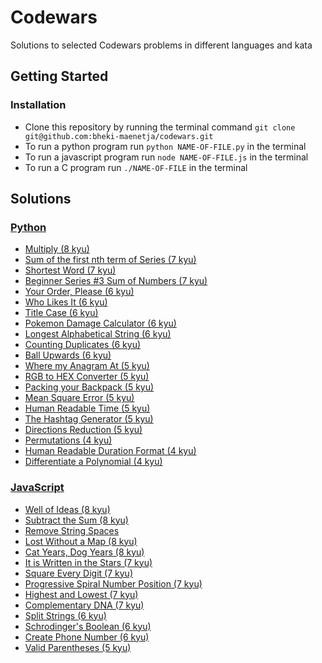 # Codewars
Solutions to selected Codewars problems in different languages and kata
## Getting Started
### Installation
- Clone this repository by running the terminal command `git clone git@github.com:bheki-maenetja/codewars.git`
- To run a python program run `python NAME-OF-FILE.py` in the terminal
- To run a javascript program run `node NAME-OF-FILE.js` in the terminal
- To run a C program run `./NAME-OF-FILE` in the terminal

## Solutions
### [Python](https://github.com/bheki-maenetja/codewars/tree/master/py)
- [Multiply (8 kyu)](https://github.com/bheki-maenetja/codewars/blob/master/py/k8_multiply.py)
- [Sum of the first nth term of Series (7 kyu)](https://github.com/bheki-maenetja/codewars/blob/master/py/k7_sum-of-the-first-nth-term-of-series.py)
- [Shortest Word (7 kyu)](https://github.com/bheki-maenetja/codewars/blob/master/py/k7_shortest-word.py)
- [Beginner Series #3 Sum of Numbers (7 kyu)](https://github.com/bheki-maenetja/codewars/blob/master/py/k7_beginner-series-sum-of-numbers.py)
- [Your Order, Please (6 kyu)](https://github.com/bheki-maenetja/codewars/blob/master/py/k6_your-order-please.py)
- [Who Likes It (6 kyu)](https://github.com/bheki-maenetja/codewars/blob/master/py/k6_who-likes-it.py)
- [Title Case (6 kyu)](https://github.com/bheki-maenetja/codewars/blob/master/py/k6_title-case.py)
- [Pokemon Damage Calculator (6 kyu)](https://github.com/bheki-maenetja/codewars/blob/master/py/k6_pokemon-damage-calculator.py)
- [Longest Alphabetical String (6 kyu)](https://github.com/bheki-maenetja/codewars/blob/master/py/k6_longest-alphabetical-string.py)
- [Counting Duplicates (6 kyu)](https://github.com/bheki-maenetja/codewars/blob/master/py/k6_longest-alphabetical-string.py)
- [Ball Upwards (6 kyu)](https://github.com/bheki-maenetja/codewars/blob/master/py/k6_ball-upwards.py)
- [Where my Anagram At (5 kyu)](https://github.com/bheki-maenetja/codewars/blob/master/py/k5_where-my-anagrams-at.py)
- [RGB to HEX Converter (5 kyu)](https://github.com/bheki-maenetja/codewars/blob/master/py/k5_rgb-to-hex-conversion.py)
- [Packing your Backpack (5 kyu)](https://github.com/bheki-maenetja/codewars/blob/master/py/k5_packing-your-backpack.py)
- [Mean Square Error (5 kyu)](https://github.com/bheki-maenetja/codewars/blob/master/py/k5_mean-square-error.py)
- [Human Readable Time (5 kyu)](https://github.com/bheki-maenetja/codewars/blob/master/py/k5_human-readable-time.py)
- [The Hashtag Generator (5 kyu)](https://github.com/bheki-maenetja/codewars/blob/master/py/k5_hashtag-generator.py)
- [Directions Reduction (5 kyu)](https://github.com/bheki-maenetja/codewars/blob/master/py/k5_directions-reduction.py)
- [Permutations (4 kyu)](https://github.com/bheki-maenetja/codewars/blob/master/py/k4_permutations.py)
- [Human Readable Duration Format (4 kyu)](https://github.com/bheki-maenetja/codewars/blob/master/py/k4_format-duration.py)
- [Differentiate a Polynomial (4 kyu)](https://github.com/bheki-maenetja/codewars/blob/master/py/k4_differentiation.py)

### [JavaScript](https://github.com/bheki-maenetja/codewars/tree/master/js)
- [Well of Ideas (8 kyu)](https://github.com/bheki-maenetja/codewars/blob/master/js/k8_well-of-ideas.js)
- [Subtract the Sum (8 kyu)](https://github.com/bheki-maenetja/codewars/blob/master/js/k8_subtract-the-sum.js)
- [Remove String Spaces](https://github.com/bheki-maenetja/codewars/blob/master/js/k8_remove-string-spaces.js)
- [Lost Without a Map (8 kyu)](https://github.com/bheki-maenetja/codewars/blob/master/js/k8_lost-without-a-map.js)
- [Cat Years, Dog Years (8 kyu)](https://github.com/bheki-maenetja/codewars/blob/master/js/k8_cat-years-dog-years.js)
- [It is Written in the Stars (7 kyu)](https://github.com/bheki-maenetja/codewars/blob/master/js/k7_written-in-the-stars.js)
- [Square Every Digit (7 kyu)](https://github.com/bheki-maenetja/codewars/blob/master/js/k7_square-every-digit.js)
- [Progressive Spiral Number Position (7 kyu)](https://github.com/bheki-maenetja/codewars/blob/master/js/k7_progressive-spiral-number-position.js)
- [Highest and Lowest (7 kyu)](https://github.com/bheki-maenetja/codewars/blob/master/js/k7_highest-and-lowest.js)
- [Complementary DNA (7 kyu)](https://github.com/bheki-maenetja/codewars/blob/master/js/k7_complementary-dna.js)
- [Split Strings (6 kyu)](https://github.com/bheki-maenetja/codewars/blob/master/js/k6_split-strings.js)
- [Schrodinger's Boolean (6 kyu)](https://github.com/bheki-maenetja/codewars/blob/master/js/k6_schrodingers-booleam.js)
- [Create Phone Number (6 kyu)](https://github.com/bheki-maenetja/codewars/blob/master/js/k6_create-phone-number.js)
- [Valid Parentheses (5 kyu)](https://github.com/bheki-maenetja/codewars/blob/master/js/k5_valid-parentheses.js)
